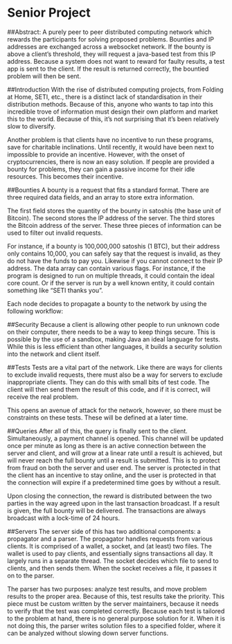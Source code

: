 # Senior Project

##Abstract:
A purely peer to peer distributed computing network which rewards the participants for solving proposed problems. Bounties and IP addresses are exchanged across a websocket network. If the bounty is above a client’s threshold, they will request a java-based test from this IP address. Because a system does not want to reward for faulty results, a test app is sent to the client. If the result is returned correctly, the bountied problem will then be sent.

##Introduction
With the rise of distributed computing projects, from Folding at Home, SETI, etc., there is a distinct lack of standardisation in their distribution methods. Because of this, anyone who wants to tap into this incredible trove of information must design their own platform and market this to the world. Because of this, it’s not surprising that it’s been relatively slow to diversify.

Another problem is that clients have no incentive to run these programs, save for charitable inclinations. Until recently, it would have been next to impossible to provide an incentive. However, with the onset of cryptocurrencies, there is now an easy solution. If people are provided a bounty for problems, they can gain a passive income for their idle resources. This becomes their incentive.

##Bounties
A bounty is a request that fits a standard format. There are three required data fields, and an array to store extra information.

The first field stores the quantity of the bounty in satoshis (the base unit of Bitcoin). The second stores the IP address of the server. The third stores the Bitcoin address of the server. These three pieces of information can be used to filter out invalid requests.

For instance, if a bounty is 100,000,000 satoshis (1 BTC), but their address only contains 10,000, you can safely say that the request is invalid, as they do not have the funds to pay you. Likewise if you cannot connect to their IP address.
The data array can contain various flags. For instance, if the program is designed to run on multiple threads, it could contain the ideal core count. Or if the server is run by a well known entity, it could contain something like “SETI thanks you”.

[](http://i.imgur.com/pNUXvZs.png)

Each node decides to propagate a bounty to the network by using the following workflow:

[](http://i.imgur.com/7ceMiiv.png)

##Security
Because a client is allowing other people to run unknown code on their computer, there needs to be a way to keep things secure. This is possible by the use of a sandbox, making Java an ideal language for tests. While this is less efficient than other languages, it builds a security solution into the network and client itself.

##Tests
Tests are a vital part of the network. Like there are ways for clients to exclude invalid requests, there must also be a way for servers to exclude inappropriate clients. They can do this with small bits of test code. The client will then send them the result of this code, and if it is correct, will receive the real problem.

This opens an avenue of attack for the network, however, so there must be constraints on these tests. These will be defined at a later time.

##Queries
After all of this, the query is finally sent to the client. Simultaneously, a payment channel is opened. This channel will be updated once per minute as long as there is an active connection between the server and client, and will grow at a linear rate until a result is achieved, but will never reach the full bounty until a result is submitted. This is to protect from fraud on both the server and user end. The server is protected in that the client has an incentive to stay online, and the user is protected in that the connection will expire if a predetermined time goes by without a result.

Upon closing the connection, the reward is distributed between the two parties in the way agreed upon in the last transaction broadcast. If a result is given, the full bounty will be delivered. The transactions are always broadcast with a lock-time of 24 hours.

[](http://i.imgur.com/ohQYnrD.png)

##Servers
The server side of this has two additional components: a propagator and a parser. The propagator handles requests from various clients. It is comprised of a wallet, a socket, and (at least) two files. The wallet is used to pay clients, and essentially signs transactions all day. It largely runs in a separate thread. The socket decides which file to send to clients, and then sends them. When the socket receives a file, it passes it on to the parser.

The parser has two purposes: analyze test results, and move problem results to the proper area. Because of this, test results take the priority. This piece must be custom written by the server maintainers, because it needs to verify that the test was completed correctly. Because each test is tailored to the problem at hand, there is no general purpose solution for it. When it is not doing this, the parser writes solution files to a specified folder, where it can be analyzed without slowing down server functions.
